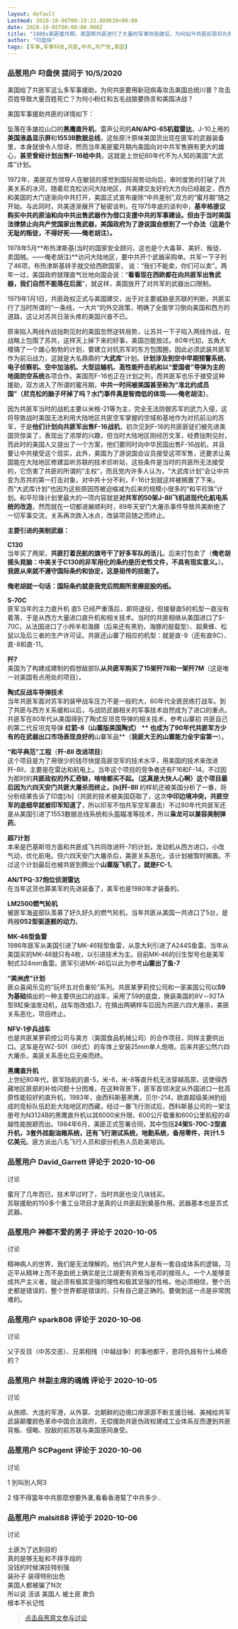 ```yaml
---
layout: default
Lastmod: 2020-10-06T00:19:23.809638+00:00
date: 2020-10-05T00:00:00.000Z
title: "1980s美匪蜜月期，美国帮共匪进行了大量的军事协助建设，为何如今共匪却恩将仇报？"
author: "叼盘侠"
tags: [军事,军事科技,共匪,中共,共产党,美国]
---
```



### 品葱用户 **叼盘侠** 提问于 10/5/2020
    
美国给了共匪军这么多军事援助，为何共匪要用新冠病毒攻击美国总统川普？攻击百姓导致大量百姓死亡？为何小粉红和五毛战狼要扬言和美国决战？  
  
美国军事援助共匪的详情如下：  
  
坠落在多雄拉山口的**黑鹰直升机**，雷声公司的**AN/APG-65机载雷达**，J-10上用的**美国液晶显示屏**和**1553B数据总线**，这些原汁原味美国货出现在匪军的武器装备里，本身就很令人惊讶，然而当年美匪蜜月期内美国向对中共军售拥有更大的雄心，**甚至曾经计划出售F-16给中共**，这就是上世纪80年代不为人知的美国“大武库”计划。  
  
1972年，美匪双方领导人在敏锐的感觉到国际局势动向后，审时度势的打破了共美关系的冰河，随着尼克松访问大陆地区，共美建交友好的大方向已经敲定，西方和美国的大门逐渐向中共打开，美国正式宣布废除“中共差别”,双方的“蜜月期”随之开始。与此同时，共美逐渐展开了秘密谈判，在1975年底的谈判中，**基辛格提议购买中共的原油和向中共出售武器作为借口支援中共的军事建设。但由于当时美国法律禁止向共产党国家出售武器，美国政府为了游说国会想到了一个办法（这是个无耻的叛徒，不得好死——俺老胡注）。**  
  
1978年5月**布热津斯基(当时的国家安全顾问，这也是个大毒草、美奸、叛徒、卖国贼。——俺老胡注)**访问大陆地区，要中共开个武器采购单。共军一下子列了46项，布热津斯基转手就交给西欧国家， 说：“我们不能卖，你们可以卖”。两年一过，美国政府就理直气壮地向国会说：“**看看现在西欧都在向共匪军出售武器，我们自然不能落在后面**”，就这样，美国放开了对共军的武器出口限制。  
  
1979年1月1日，共匪政权正式与美国建交，出于对主要威胁是苏联的判断，共匪实行了当时所谓的“一条线，一大片”的外交政策，明确了全面学习倒向美国和西方的道路，这让对苏共日渐头疼的美国兴奋不已。  
  
原来陷入两线作战拙荆见肘的美国忽然逆转局势，让苏共一下子陷入两线作战，在战略上包围了苏共，这样天上掉下来的好事，美国岂能放过。80年代初，五角大楼搞了一个雄心勃勃的计划，要建立对抗苏军的东方包围圈，因此必须武装共匪军作为前沿战力，这就是大名鼎鼎的“**大武库**”计划。**计划涉及到空中早期预警系统、电子侦察机、空中加油机、大型运输机、高性能歼击机和以“爱国者”导弹为主的地面防空系统**各项合作。美国而F-16也正在计划之列，而共匪军也乐于接受这种援助，双方进入了所谓的蜜月期，**中共一时间被美国甚至称为“准北约成员国”（尼克松的脑子坏掉了吗？水门事件真是智商低的体现——俺老胡注）**。  
  
因为共匪军当时的战机主要以米格-21等为主，完全无法防御苏军的武力入侵，这将导致战时美国无法利用大陆地区共匪空军掌握的空域和基地作为对抗前沿的苏军，于是**他们计划向共匪军出售F-16战机**，初次见到F-16的共匪匪徒们被先进美国货惊呆了，表现出了浓厚的兴趣，但当时大陆地区刚经历文革，经费拙荆见肘，而此时的美国人又提出了一个方案，他们要同时向中华民国出售F-16战机，并且要让中共接受这个现实，此外，美国为了游说国会议员接受这项军售，还要求让美国能在大陆地区修建监听苏联的技术侦听站，这些条件是当时的共匪所无法接受的，它伤害了共匪的所谓的“主权”，而且党内许多人认为，“大武库计划”会让中共变为苏共的第一打击对象，对中共十分不利，F-16计划就这样被搁置了下来。而“大武库计划”也因为这些原因而被迫缩减为后来的规模小很多的“和平珍珠”计划。和平珍珠计划里最大的一项内容就是**对共军的50架J-8Ⅱ飞机进现代化航电系统的改造**，然而就在一切都进展顺利时，89年天安门大屠杀事件导致共美断绝了一切军事交流，关系再次跌入冰点，改装项目随之而终止。  
  
**主要引进的美制武器：**  
  
**C130**  
当年买了两架，**共匪打着民航的旗号干了好多军队的活儿**，后来打包卖了（**俺老胡摇头晃脑：中美关于C130的非军用化的条约是历史性文件，不具有现实意义。**）。**我匪从来就不遵守国际条约和协定，这是祖传的技能了。**  
  
**俺老胡就一句话：国际条约就是我党后院厕所里擦屁股的纸。**  
  
**S-70C**  
匪军当年的主力直升机 直5 已经严重落后，即将退役，但接替直5的机型一直没有着落，于是从西方大量进口直升机和相关技术。当时的共匪相继从美国进口了S-70C，从法国进口了小羚羊和海豚（后来还有黑豹，海豚的舰载型）、超黄蜂、松鼠以及后三者的生产许可证。共匪还山寨了相应的机型：就是直-9（还有直9C）、直-8和直-11。  
  
**歼7**  
美国为了构建成建制的假想敌部队**从共匪军购买了15架歼7II和一架歼7M**（这是唯一对美国有点用处的项目）。  
  
**陶式反战车导弹技术**  
当年共匪军面对苏军的装甲战车压力不是一般的大，60年代全匪民练打战车。到了共匪与西方关系缓和以后，与战防武器相关的军事技术自然成为了进口的重点。共匪军在80年代从美国得到了陶式反坦克导弹的相关技术，参考山寨初 共匪自己的第二代反坦克导弹 **红箭-8（山寨版美国陶式） ** 也成为了90年代共匪军方少有的在武器出口市场表现良好的**山寨军品**（**我匪大王的山寨能力全宇宙第一**）。  
  
**“和平典范”工程**（**歼-8II 改进项目**）  
这个项目是为了用很少的钱尽快提高匪空军的技术水平，用美国的技术来改进 歼-8II，主要是在雷达和航电上。当年这个项目的竞争者还有F16和F-14，不过因为那时的**共匪政权的外汇奇缺，啥啥都买不起。（这真是大快人心啊）**这个项目最后因为六四天安门共匪大屠杀而终止，**\[b\]歼-8II** 的样机还被美国分析了一番，将分析结果告诉了印度\[/b\]（共匪的技术被美国窃取了，这次**中印边境冲突，共匪空军的底细早就被印军知道了**，所以印军不怕共军空军袭击）不过80年代共匪军还是从美国引进了1553数据总线系统和头盔瞄准等技术，所以**枭龙可以兼容美制弹药**。  
  
**超7计划**  
本来是巴基斯坦方面和共匪成飞共同改进歼-7的计划，发动机从西方进口，小改气动，优化航电。但六四天安门大屠杀后，美匪关系恶化，该计划被暂时搁置。不过这个计划最后也被共匪到腾出个**山寨版飞机了，就是FC-1**。  
  
**AN/TPQ-37炮位侦测雷达**  
在当年这货也算美军的先进装备了，美军也是1980年才装备的。  
  
**LM2500燃气轮机**  
被匪军海盗部队羡慕了好久好久的燃气轮机，当年共匪从美国一共进口了5台，是两艘**052型驱逐舰的动力**。  
  
**MK-46型鱼雷**  
1986年匪军从美国引进了MK-46轻型鱼雷，从意大利引进了A244S鱼雷。当年从美国买的MK-46就只有4枚，以引进技术为主。目前MK-46的衍生型号也是美军制式324mm鱼雷。匪军引进MK-46后以此为参考**山寨出了鱼-7**  
  
**“美洲虎”计划**  
匪众喜闻乐见的“玩坏五对负重轮”系列。共匪某萝莉控公司和一家美国公司以**59为基础**搞出的一种主要供出口的战车，采用了59的底盘，换装美国的8V－92TA型8缸柴油发动机，战车炮改成L7。在搞出两辆样车后因为共匪六四大屠杀，美匪关系恶化，项目终止。  
  
**NFV-1步兵战车**  
也是共匪某萝莉控公司与美方（美国食品机械公司）的合作项目，同样主要供出口。这车是在WZ-501（86式）的车体上安装25mm单人炮塔。后来共匪公然六四大屠杀，美匪关系恶化后无疾而终。  
  
**黑鹰直升机**  
上世纪80年代，匪军陆航的直-5，米-6，米-8等直升机无法穿越高原，这使得西藏地区匪部的补给问题十分困难，在这种背景下，匪军首领决定从外国进口一批高原性能较好的直升机，1983年，由西科斯基黑鹰，贝尔-214，欧直超级美洲豹组成的竞标队伍赶赴大陆地区的西藏，经过一番飞行测试后，西科斯基公司的一架注册号为N3124B的黑鹰直升机以其6000米升限、600公斤载重和600公里航程的卓越性能脱颖而出。1984年6月，美匪正式签署合同，其中包括**24架S-70C-2型直升机，3套外挂副油箱系统，还有飞行测试系统，地勤系统，备用零件，共计1.5亿美元**。匪方派出八名飞行人员和部分机务人员赴美培训。
    
                

### 品葱用户 **David_Garrett** 评论于 2020-10-06
讨论

        
蜜月了几年而已，技术早过时了，当时共匪也没几块钱买。  
苏联援助的150多个重工业项目才是真的让共匪起到奠基作用。武器基本也是苏式武器。
        
                

### 品葱用户 **神都不爱的男子** 评论于 2020-10-05
讨论

        
精神病人的世界，我们是无法理解的。他们共产党人是有一套自成体系的逻辑，习近平从精神上而不是血统上确实是比江胡更有资格当毛邓的接班人。一个人能够变成共产主义者，就必须有极其坚强的理性和极其坚强的性格。他必须相信，整个历史都是错误的，整个世界都是错误的，只有自己是正确的。要做到这一点是非常困难的。
        
                

### 品葱用户 **spark808** 评论于 2020-10-06
讨论

        
父子反目（中苏交恶）、兄弟相残（中越战争）的事他都干，恩将仇报有什么稀奇的？
        
                

### 品葱用户 **林副主席的魂魄** 评论于 2020-10-05
讨论

        
从旅顺、大连的军港，从外蒙、北朝鲜的边境口岸源源不断支援日械、美械给共军武装颠覆颜色革命中国合法政府，无偿援助共匪伪政权建成工业体系反而遭到共匪背叛、侵略、投敌的前苏联与美国感同身受。
        
                

### 品葱用户 **SCPagent** 评论于 2020-10-06
讨论

        
1 別叫別人阿3  
  
2 怪不得當年中共那麼想要外滙,看看香港幫了中共多少..
        
                

### 品葱用户 **malsit88** 评论于 2020-10-06
讨论

        
土匪为了达到目的  
真的是够无耻和不择手段的  
没钱的时候演技特别强  
装孙子 装得特别出色  
美国人都被骗了N次  
所以说 活该 美国人 被土匪 欺负  
根本不长记性
        
                





> [点击品葱原文参与讨论](https://pincong.rocks/question/31809)

